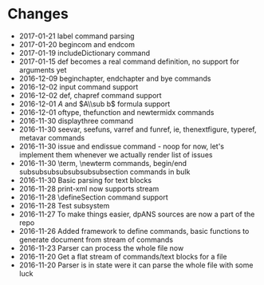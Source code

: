 # Changes

* 2017-01-21 label command parsing
* 2017-01-20 begincom and endcom
* 2017-01-19 includeDictionary command
* 2017-01-15 def becomes a real command definition, no support for arguments yet
* 2016-12-09 beginchapter, endchapter and bye commands
* 2016-12-02 input command support
* 2016-12-02 def, chapref command support
* 2016-12-01 $A$ and $A\\sub b$ formula support
* 2016-12-01 oftype, thefunction and newtermidx commands
* 2016-11-30 displaythree command
* 2016-11-30 seevar, seefuns, varref and funref, ie, thenextfigure, typeref, metavar commands
* 2016-11-30 issue and endissue command - noop for now, let's implement them whenever we actually render list of issues
* 2016-11-30 \term, \newterm commands, begin/end subsubsubsubsubsubsubsection commands in bulk
* 2016-11-30 Basic parsing for text blocks
* 2016-11-28 print-xml now supports stream
* 2016-11-28 \defineSection command support
* 2016-11-28 Test subsystem
* 2016-11-27 To make things easier, dpANS sources are now a part of the repo
* 2016-11-26 Added framework to define commands, basic functions to generate document from stream of commands
* 2016-11-23 Parser can process the whole file now
* 2016-11-20 Get a flat stream of commands/text blocks for a file
* 2016-11-20 Parser is in state were it can parse the whole file with some luck
